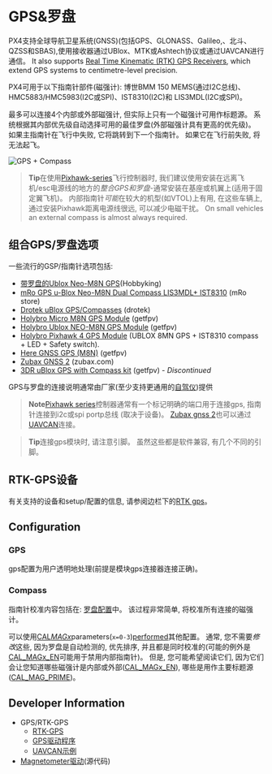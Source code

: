 # GPS&罗盘

PX4支持全球导航卫星系统(GNSS)(包括GPS、GLONASS、Galileo,、北斗、QZSS和SBAS),使用接收器通过UBlox、MTK或Ashtech协议或通过UAVCAN进行通信。 It also supports [Real Time Kinematic (RTK) GPS Receivers](../gps_compass/rtk_gps.md), which extend GPS systems to centimetre-level precision.

PX4可用于以下指南针部件(磁强计): 博世BMM 150 MEMS(通过I2C总线)、HMC5883/HMC5983(I2C或SPI)、IST8310(I2C)和 LIS3MDL(I2C或SPI)。

最多可以连接4个内部或外部磁强计, 但实际上只有一个磁强计可用作标题源。 系统根据其内部优先级自动选择可用的最佳罗盘(外部磁强计具有更高的优先级)。 如果主指南针在飞行中失败, 它将跳转到下一个指南针。 如果它在飞行前失败, 将无法起飞。

![GPS + Compass](../../images/gps_compass.jpg)

> **Tip**在使用[Pixhawk-series](../flight_controller/pixhawk_series.md)飞行控制器时, 我们建议使用安装在远离飞机/esc电源线的地方的*整合GPS和罗盘*-通常安装在基座或机翼上(适用于固定翼飞机)。 内部指南针*可能*在较大的机型(如VTOL)上有用, 在这些车辆上, 通过安装Pixhawk距离电源线很远, 可以减少电磁干扰。 On small vehicles an external compass is almost always required.

## 组合GPS/罗盘选项

一些流行的GSP/指南针选项包括:

- [带罗盘的Ublox Neo-M8N GPS](https://hobbyking.com/en_us/ublox-neo-m8n-gps-with-compass.html?gclid=Cj0KCQjwqM3VBRCwARIsAKcekb3ojv1ZhLz1-GuvCsUuGT8ZZuw8meMIV_I6pgUCj6DJRzHBY9OApekaAgI5EALw_wcB&gclsrc=aw.ds&___store=en_us)(Hobbyking)
- [mRo GPS u-Blox Neo-M8N Dual Compass LIS3MDL+ IST8310](https://store.mrobotics.io/ProductDetails.asp?ProductCode=mro-gps003-mr) (mRo store)
- [Drotek uBlox GPS/Compasses](https://drotek.com/shop/en/184-u-blox) (drotek)
- [Holybro Micro M8N GPS Module](https://www.getfpv.com/holybro-micro-m8n-gps-module.html) (getfpv)
- [Holybro Ublox NEO-M8N GPS Module](https://www.getfpv.com/holybro-ublox-neo-m8n-gps-module.html) (getfpv)
- [Holybro Pixhawk 4 GPS Module](https://shop.holybro.com/pixhawk-4-gps-module_p1094.html) (UBLOX 8MN GPS + IST8310 compass + LED + Safety switch).
- [Here GNSS GPS (M8N)](https://www.getfpv.com/here-gnss-gps-m8n.html) (getfpv) 
- [Zubax GNSS 2](https://zubax.com/products/gnss_2) (zubax.com)
- [3DR uBlox GPS with Compass kit](https://www.getfpv.com/3dr-ublox-gps-with-compass-kit.html) (getfpv) - *Discontinued*

GPS与罗盘的连接说明通常由厂家(至少支持更通用的[自驾仪](../flight_controller/README.md))提供

> **Note**[Pixhawk series](../flight_controller/pixhawk_series.md)控制器通常有一个标记明确的端口用于连接gps, 指南针连接到i2c或spi portp总线 (取决于设备)。 [Zubax gnss 2](https://zubax.com/products/gnss_2)也可以通过[UAVCAN](https://dev.px4.io/en/uavcan/)连接。

<span></span>

> **Tip**连接gps模块时, 请注意引脚。 虽然这些都是软件兼容, 有几个不同的引脚。

## RTK-GPS设备

有关支持的设备和setup/配置的信息, 请参阅边栏下的[RTK gps](../gps_compass/rtk_gps.md)。

## Configuration

### GPS

gps配置为用户透明地处理(前提是模块gps连接器连接正确)。

### Compass

指南针校准内容包括在: [罗盘配置](../config/compass.md)中。 该过程非常简单, 将校准所有连接的磁强计。

可以使用[CAL*MAGx*](../advanced_config/parameter_reference.md#CAL_MAG0_EN)parameters(`x=0-3`)[performed](../advanced_config/parameters.md)其他配置。 通常, 您不需要*修改*这些, 因为罗盘是自动检测的, 优先排序, 并且都是同时校准的(可能的例外是[CAL\_MAGx\_EN](../advanced_config/parameter_reference.md#CAL_MAG0_EN)可能用于禁用内部指南针)。 但是, 您可能希望阅读它们, 因为它们会让您知道哪些磁强计是内部或外部([CAL\_MAGx\_EN](../advanced_config/parameter_reference.md#CAL_MAG0_EN)), 哪些是用作主要标题源 ([CAL_MAG_PRIME](../advanced_config/parameter_reference.md#CAL_MAG_PRIME))。

## Developer Information

- GPS/RTK-GPS 
  - [RTK-GPS](https://dev.px4.io/en/advanced/rtk_gps.html) 
  - [GPS驱动程序](https://dev.px4.io/en/middleware/modules_driver.html#gps)
  - [UAVCAN示例](https://dev.px4.io/en/uavcan/)
- [Magnetometer驱动](https://github.com/PX4/Firmware/tree/master/src/drivers/magnetometer)(源代码)